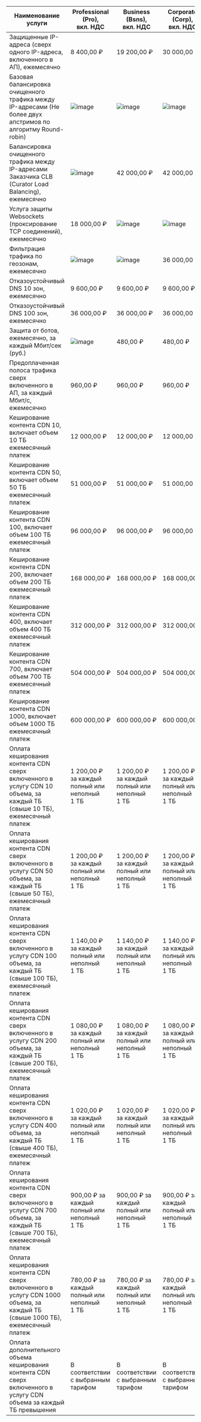 | Наименование услуги | Professional<br/>(Pro),<br>вкл. НДС | Business<br/>(Bsns),<br>вкл. НДС | Corporate<br/>(Corp),<br>вкл. НДС | Enterprise<br/>(ENT) |
| --- | --- | --- | --- | --- |
| Защищенные IP-адреса (сверх одного IP-адреса, включенного в АП), ежемесячно | 8&nbsp;400,00&nbsp;₽ | 19&nbsp;200,00&nbsp;₽ | 30&nbsp;000,00&nbsp;₽ | Рассчитывается индивидуально |
| Базовая балансировка очищенного трафика между IP-адресами (Не более двух апстримов по алгоритму Round-robin) | ![image](../../_assets/common/yes.svg) | ![image](../../_assets/common/yes.svg) | ![image](../../_assets/common/yes.svg) | ![image](../../_assets/common/yes.svg) |
| Балансировка очищенного трафика между IP-адресами Заказчика CLB (Curator Load Balancing), ежемесячно | ![image](../../_assets/common/no.svg) | 42&nbsp;000,00&nbsp;₽ | 42&nbsp;000,00&nbsp;₽ | ![image](../../_assets/common/yes.svg) |
| Услуга защиты Websockets (проксирование TCP соединений), ежемесячно | 18&nbsp;000,00&nbsp;₽ | ![image](../../_assets/common/yes.svg) | ![image](../../_assets/common/yes.svg) | ![image](../../_assets/common/yes.svg) |
| Фильтрация трафика по геозонам, ежемесячно | ![image](../../_assets/common/no.svg) | ![image](../../_assets/common/no.svg) | 36&nbsp;000,00&nbsp;₽ | ![image](../../_assets/common/yes.svg) |
| Отказоустойчивый DNS 10 зон, ежемесячно | 9&nbsp;600,00&nbsp;₽ | 9&nbsp;600,00&nbsp;₽ | 9&nbsp;600,00&nbsp;₽ | Рассчитывается индивидуально |
| Отказоустойчивый DNS 100 зон, ежемесячно | 36&nbsp;000,00&nbsp;₽ | 36&nbsp;000,00&nbsp;₽ | 36&nbsp;000,00&nbsp;₽ | Рассчитывается индивидуально |
| Защита от ботов, ежемесячно, за каждый Мбит/сек (руб.) | ![image](../../_assets/common/no.svg) | 480,00&nbsp;₽ | 480,00&nbsp;₽ | Рассчитывается индивидуально |
| Предоплаченная полоса трафика сверх включенного в АП, за каждый Мбит/с, ежемесячно | 960,00&nbsp;₽ | 960,00&nbsp;₽ | 960,00&nbsp;₽ | Рассчитывается индивидуально |
| Кеширование контента CDN 10, включает объем 10 ТБ ежемесячный платеж | 12&nbsp;000,00&nbsp;₽ | 12&nbsp;000,00&nbsp;₽ |12&nbsp;000,00&nbsp;₽ | Рассчитывается индивидуально |
| Кеширование контента CDN 50, включает объем 50 ТБ ежемесячный платеж | 51&nbsp;000,00&nbsp;₽ | 51&nbsp;000,00&nbsp;₽ | 51&nbsp;000,00&nbsp;₽ | Рассчитывается индивидуально |
| Кеширование контента CDN 100, включает объем 100 ТБ ежемесячный платеж | 96&nbsp;000,00&nbsp;₽ | 96&nbsp;000,00&nbsp;₽ | 96&nbsp;000,00&nbsp;₽ | Рассчитывается индивидуально |
| Кеширование контента CDN 200, включает объем 200 ТБ ежемесячный платеж | 168&nbsp;000,00&nbsp;₽ | 168&nbsp;000,00&nbsp;₽ | 168&nbsp;000,00&nbsp;₽ | Рассчитывается индивидуально |
| Кеширование контента CDN 400, включает объем 400 ТБ ежемесячный платеж | 312&nbsp;000,00&nbsp;₽ | 312&nbsp;000,00&nbsp;₽ | 312&nbsp;000,00&nbsp;₽ | Рассчитывается индивидуально |
| Кеширование контента CDN 700, включает объем 700 ТБ ежемесячный платеж | 504&nbsp;000,00&nbsp;₽ | 504&nbsp;000,00&nbsp;₽ | 504&nbsp;000,00&nbsp;₽ | Рассчитывается индивидуально |
| Кеширование контента CDN 1000, включает объем 1000 ТБ ежемесячный платеж | 600&nbsp;000,00&nbsp;₽ | 600&nbsp;000,00&nbsp;₽ | 600&nbsp;000,00&nbsp;₽ | Рассчитывается индивидуально |
| Оплата кеширования контента CDN сверх включенного в услугу CDN 10 объема, за каждый ТБ (свыше 10 ТБ), ежемесячный платеж | 1&nbsp;200,00&nbsp;₽ за каждый полный или неполный 1&nbsp;ТБ |1&nbsp;200,00&nbsp;₽ за каждый полный или неполный 1&nbsp;ТБ |1&nbsp;200,00&nbsp;₽ за каждый полный или неполный 1&nbsp;ТБ | Рассчитывается индивидуально |
| Оплата кеширования контента CDN сверх включенного в услугу CDN 50 объема, за каждый ТБ (свыше 50 ТБ), ежемесячный платеж | 1&nbsp;200,00&nbsp;₽ за каждый полный или неполный 1&nbsp;ТБ | 1&nbsp;200,00&nbsp;₽ за каждый полный или неполный 1&nbsp;ТБ | 1&nbsp;200,00&nbsp;₽ за каждый полный или неполный 1&nbsp;ТБ | Рассчитывается индивидуально |
| Оплата кеширования контента CDN сверх включенного в услугу CDN 100 объема, за каждый ТБ (свыше 100 ТБ), ежемесячный платеж | 1&nbsp;140,00&nbsp;₽ за каждый полный или неполный 1&nbsp;ТБ | 1&nbsp;140,00&nbsp;₽ за каждый полный или неполный 1&nbsp;ТБ | 1&nbsp;140,00&nbsp;₽ за каждый полный или неполный 1&nbsp;ТБ | Рассчитывается индивидуально |
| Оплата кеширования контента CDN сверх включенного в услугу CDN 200 объема, за каждый ТБ (свыше 200 ТБ), ежемесячный платеж | 1&nbsp;080,00&nbsp;₽ за каждый полный или неполный 1&nbsp;ТБ | 1&nbsp;080,00&nbsp;₽ за каждый полный или неполный 1&nbsp;ТБ | 1&nbsp;080,00&nbsp;₽ за каждый полный или неполный 1&nbsp;ТБ | Рассчитывается индивидуально |
| Оплата кеширования контента CDN сверх включенного в услугу CDN 400 объема, за каждый ТБ (свыше 400 ТБ), ежемесячный платеж | 1&nbsp;020,00&nbsp;₽ за каждый полный или неполный 1&nbsp;ТБ | 1&nbsp;020,00&nbsp;₽ за каждый полный или неполный 1&nbsp;ТБ | 1&nbsp;020,00&nbsp;₽ за каждый полный или неполный 1&nbsp;ТБ | Рассчитывается индивидуально |
| Оплата кеширования контента CDN сверх включенного в услугу CDN 700 объема, за каждый ТБ (свыше 700 ТБ), ежемесячный платеж | 900,00&nbsp;₽ за каждый полный или неполный 1&nbsp;ТБ | 900,00&nbsp;₽ за каждый полный или неполный 1&nbsp;ТБ | 900,00&nbsp;₽ за каждый полный или неполный 1&nbsp;ТБ | Рассчитывается индивидуально |
| Оплата кеширования контента CDN сверх включенного в услугу CDN 1000 объема, за каждый ТБ (свыше 1000 ТБ), ежемесячный платеж | 780,00&nbsp;₽ за каждый полный или неполный 1&nbsp;ТБ |780,00&nbsp;₽ за каждый полный или неполный 1&nbsp;ТБ |780,00&nbsp;₽ за каждый полный или неполный 1&nbsp;ТБ | Рассчитывается индивидуально |
| Оплата дополнительного объема кеширования контента CDN сверх включенного в услугу CDN объема за каждый ТБ превышения | В соответствии с выбранным тарифом | В соответствии с выбранным тарифом | В соответствии с выбранным тарифом | В соответствии с выбранным тарифом |
